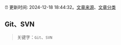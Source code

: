 :alarm_clock: 更新时间: 2024-12-18 18:44:32。[文章来源](/README.md)、[文章分类](/TAGS.md)

## Git、SVN


> 关键字：`Git`、`SVN`



